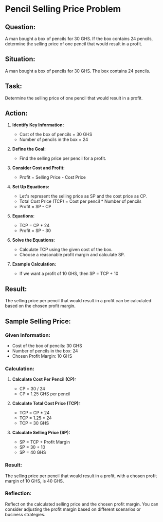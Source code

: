 # Pencil Selling Price Problem

## Question:

A man bought a box of pencils for 30 GHS. If the box contains 24 pencils, determine the selling price of one pencil that would result in a profit.

## Situation:

A man bought a box of pencils for 30 GHS. The box contains 24 pencils.

## Task:

Determine the selling price of one pencil that would result in a profit.

## Action:

1. **Identify Key Information:**

   - Cost of the box of pencils = 30 GHS
   - Number of pencils in the box = 24

2. **Define the Goal:**

   - Find the selling price per pencil for a profit.

3. **Consider Cost and Profit:**

   - Profit = Selling Price - Cost Price

4. **Set Up Equations:**

   - Let's represent the selling price as SP and the cost price as CP.
   - Total Cost Price (TCP) = Cost per pencil \* Number of pencils
   - Profit = SP - CP

5. **Equations:**

   - TCP = CP \* 24
   - Profit = SP - 30

6. **Solve the Equations:**

   - Calculate TCP using the given cost of the box.
   - Choose a reasonable profit margin and calculate SP.

7. **Example Calculation:**
   - If we want a profit of 10 GHS, then SP = TCP + 10

## Result:

The selling price per pencil that would result in a profit can be calculated based on the chosen profit margin.

## Sample Selling Price:

### Given Information:

- Cost of the box of pencils: 30 GHS
- Number of pencils in the box: 24
- Chosen Profit Margin: 10 GHS

### Calculation:

1. **Calculate Cost Per Pencil (CP):**

   - CP = 30 / 24
   - CP = 1.25 GHS per pencil

2. **Calculate Total Cost Price (TCP):**

   - TCP = CP \* 24
   - TCP = 1.25 \* 24
   - TCP = 30 GHS

3. **Calculate Selling Price (SP):**
   - SP = TCP + Profit Margin
   - SP = 30 + 10
   - SP = 40 GHS

### Result:

The selling price per pencil that would result in a profit, with a chosen profit margin of 10 GHS, is 40 GHS.

### Reflection:

Reflect on the calculated selling price and the chosen profit margin. You can consider adjusting the profit margin based on different scenarios or business strategies.
